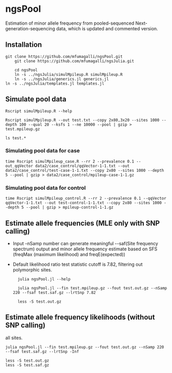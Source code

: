 # ngsPool
Estimation of minor allele frequency from pooled-sequenced Next-generation-sequencing data, which is updated and commented version.

## Installation

	git clone https://github.com/mfumagalli/ngsPool.git
        git clone https://github.com/mfumagalli/ngsJulia.git

        cd ngsPool
        ln -s ../ngsJulia/simulMpileup.R simulMpileup.R
        ln -s ../ngsJulia/generics.jl generics.jl
	ln -s ../ngsJulia/templates.jl templates.jl

## Simulate pool data

	Rscript simulMpileup.R --help

	Rscript simulMpileup.R --out test.txt --copy 2x80,3x20 --sites 1000 --depth 100 --qual 20 --ksfs 1 --ne 10000 --pool | gzip > test.mpileup.gz

	ls test.*
	
### Simulating pool data for case
	time Rscript simulMpileup_case.R --rr 2 --prevalence 0.1 --out_qqVector data2/case_control/qqVector-1-1.txt --out data2/case_control/test-case-1-1.txt --copy 2x80 --sites 1000 --depth 5 --pool | gzip > data2/case_control/mpileup-case-1-1.gz

### Simulating pool data for control
	time Rscript simulMpileup_control.R --rr 2 --prevalence 0.1 --qqVector qqVector-1-1.txt --out test-control-1-1.txt --copy 2x80 --sites 1000 --depth 5 --pool | gzip > mpileup-control-1-1.gz
	
## Estimate allele frequencies (MLE only with SNP calling)
- Input -nSamp number can generate meaningful --saf(Site frequency spectrum) output and minor allele frequency estimate based on SFS (freqMax (maximum likelihood) and freqE(expected))
- Default likelihood ratio test statistic cutoff is 7.82, filtering out polymorphic sites.
	
		julia ngsPool.jl --help

		julia ngsPool.jl --fin test.mpileup.gz --fout test.out.gz --nSamp 220 --fsaf test.saf.gz --lrtSnp 7.82

		less -S test.out.gz

## Estimate allele frequency likelihoods (without SNP calling)
all sites.
	
	julia ngsPool.jl --fin test.mpileup.gz --fout test.out.gz --nSamp 220 --fsaf test.saf.gz --lrtSnp -Inf

	less -S test.out.gz
	less -S test.saf.gz


